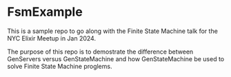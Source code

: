 # FsmExample

This is a sample repo to go along with the Finite State Machine talk for the NYC Elixir Meetup in Jan 2024.

The purpose of this repo is to demostrate the difference between GenServers versus GenStateMachine and how GenStateMachine be used to solve Finite State Machine proglems.

